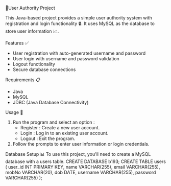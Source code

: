 🚀User Authority Project

This Java-based project provides a simple user authority system with registration and login functionality 🔒. It uses MySQL as the database to store user information 📈.

Features ✅
- User registration with auto-generated username and password
- User login with username and password validation
- Logout functionality
- Secure database connections

Requirements 📋
- Java
- MySQL
- JDBC (Java Database Connectivity)

Usage 📄
1. Run the program and select an option :
    - Register : Create a new user account.
    - Login : Log in to an existing user account.
    - Logout : Exit the program.
2. Follow the prompts to enter user information or login credentials.

Database Setup 📊
 To use this project, you'll need to create a MySQL database with a users table.
 CREATE DATABASE b193;
 CREATE TABLE users (
  user_id INT PRIMARY KEY,
  name VARCHAR(255),
  email VARCHAR(255),
  mobNo VARCHAR(20),
  dob DATE,
  username VARCHAR(255),
  password VARCHAR(255)
);

  
 





